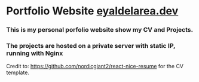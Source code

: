 # Portfolio Website [eyaldelarea.dev](http://eyaldelarea.dev)


### This is my personal porfolio website show my CV and Projects.

### The projects are hosted on a private server with static IP, running with Nginx






Credit to: https://github.com/nordicgiant2/react-nice-resume for the CV template.

